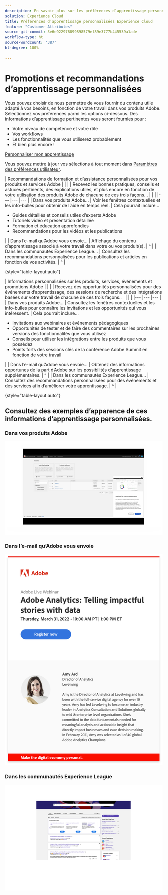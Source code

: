 ```yaml
---
description: En savoir plus sur les préférences d’apprentissage personnalisées dans Experience Cloud. Cela permet aux clients de recevoir une aide et des promotions personnalisées par e-mail, dans leurs produits Adobe Experience Cloud et dans les communautés Adobe Experience League en fonction de leurs données d’utilisation.
solution: Experience Cloud
title: Préférences d’apprentissage personnalisées Experience Cloud
feature: "Customer Attributes"
source-git-commit: 3e6e922978899898579ef89e3777b445539a1ade
workflow-type: ht
source-wordcount: '387'
ht-degree: 100%

---
```


# Promotions et recommandations d’apprentissage personnalisées

Vous pouvez choisir de nous permettre de vous fournir du contenu utile adapté à vos besoins, en fonction de votre travail dans vos produits Adobe. Sélectionnez vos préférences parmi les options ci-dessous. Des informations d’apprentissage pertinentes vous seront fournies pour :

* Votre niveau de compétence et votre rôle
* Vos workflows
* Les fonctionnalités que vous utiliserez probablement
* Et bien plus encore !

[Personnaliser mon apprentissage](https://experience.adobe.com/?shell_forceuserconsent=true#/home)

Vous pouvez mettre à jour vos sélections à tout moment dans [Paramètres des préférences utilisateur](https://experience.adobe.com/preferences/).

| Recommandations de formation et d’assistance personnalisées pour vos produits et services Adobe |  |  |
| Recevez les bonnes pratiques, conseils et astuces pertinents, des explications utiles, et plus encore en fonction de votre utilisation des produits Adobe de chacune de ces trois façons... |  |  |
|--- |--- |--- |
| Dans vos produits Adobe... | Voir les fenêtres contextuelles et les info-bulles pour obtenir de l’aide en temps réel. | Cela pourrait inclure... <ul><li>Guides détaillés et conseils utiles d’experts Adobe</li> <li>Tutoriels vidéo et présentation détaillée</li> <li>Formation et éducation approfondies</li> <li>Recommandations pour les vidéos et les publications</li></ul> |
| Dans l’e-mail qu’Adobe vous envoie... | Affichage du contenu d’apprentissage associé à votre travail dans votre ou vos produit(s). | ^ |
| Dans les communautés Experience League... | Consultez les recommandations personnalisées pour les publications et articles en fonction de vos activités. | ^ |

{style=&quot;table-layout:auto&quot;}

| Informations personnalisées sur les produits, services, événements et promotions Adobe |  |  |
| Recevez des opportunités personnalisées pour des événements d’apprentissage, des sessions de recherche et des intégrations basées sur votre travail de chacune de ces trois façons..   |  |  |
|--- |--- |--- |
| Dans vos produits Adobe... | Consultez les fenêtres contextuelles et les info-bulles pour connaître les invitations et les opportunités qui vous intéressent. | Cela pourrait inclure... <ul><li>Invitations aux webinaires et événements pédagogiques</li> <li>Opportunités de tester et de faire des commentaires sur les prochaines versions des fonctionnalités que vous utilisez</li> <li>Conseils pour utiliser les intégrations entre les produits que vous possédez</li> <li>Points forts des sessions clés de la conférence Adobe Summit en fonction de votre travail</li></ul> |
| Dans l’e-mail qu’Adobe vous envoie... | Obtenez des informations opportunes de la part d’Adobe sur les possibilités d’apprentissage supplémentaires. | ^ |
| Dans les communautés Experience League... | Consultez des recommandations personnalisées pour des événements et des services afin d’améliorer votre apprentissage. | ^ |

{style=&quot;table-layout:auto&quot;}

## Consultez des exemples d’apparence de ces informations d’apprentissage personnalisées.


### Dans vos produits Adobe

![](assets/personalized-learning-in-product.gif)

### Dans l’e-mail qu’Adobe vous envoie

![](assets/personalized-learning-email.png)

### Dans les communautés Experience League

![](assets/personalized-learning-communities.png)
